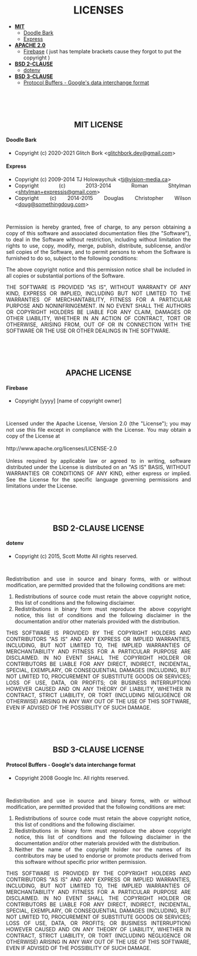 <h1 align="center">LICENSES</h1>

<ul>
  <li>
    <strong><a href="#license-mit">MIT</a></strong>
    <ul>
      <li><a href="#mit-doodlebark">Doodle Bark</a></li>
      <li><a href="#mit-express">Express</a></li>
    </ul>
  </li>
  <li>
    <strong><a href="#license-apache2-0">APACHE 2.0</a></strong>
    <ul>
      <li><a href="#apache2-0-firebase">Firebase</a> ( just has template brackets cause they forgot to put the copyright )</li>
    </ul>
  </li>
  <li>
    <strong><a href="#license-bsd-2-clause">BSD 2-CLAUSE</a></strong>
    <ul>
      <li><a href="#bsd2-dotenv">dotenv</a></li>
    </ul>
  </li>
  <li>
    <strong><a href="#license-bsd-3-clause">BSD 3-CLAUSE</a></strong>
    <ul>
      <li><a href="#bsd3-protobuf">Protocol Buffers - Google's data interchange format</a></li>
    </ul>
  </li>
</ul>

<br />
<br />
<br />

<h2 id="license-mit" align="center">
  MIT LICENSE
</h2>

<span align="justify">
  <span>
    <h4 id="mit-doodlebark">Doodle Bark</h4>
    <ul>
      <li>Copyright (c) 2020-2021 Glitch Bork &lt;<a href="mailto:glitchbork.dev@gmail.com">glitchbork.dev@gmail.com</a>&gt;</li>
    </ul>
    <h4 id="mit-express">Express</h4>
    <ul>
      <li>Copyright (c) 2009-2014 TJ Holowaychuk &lt;<a href="mailto:tj@vision-media.ca">tj@vision-media.ca</a>&gt;</li>
      <li>Copyright (c) 2013-2014 Roman Shtylman &lt;<a href="mailto:shtylman+expressjs@gmail.com">shtylman+expressjs@gmail.com</a>&gt;</li>
      <li>Copyright (c) 2014-2015 Douglas Christopher Wilson &lt;<a href="mailto:doug@somethingdoug.com">doug@somethingdoug.com</a>&gt;</li>
    </ul>
  </span>

  <br />

  <p>
    Permission is hereby granted, free of charge, to any person obtaining a copy 
    of this software and associated documentation files (the "Software"), to deal 
    in the Software without restriction, including without limitation the rights 
    to use, copy, modify, merge, publish, distribute, sublicense, and/or sell 
    copies of the Software, and to permit persons to whom the Software is 
    furnished to do so, subject to the following conditions:
  </p>

  <p>
    The above copyright notice and this permission notice shall be included in all 
    copies or substantial portions of the Software.
  </p>

  <p>
    THE SOFTWARE IS PROVIDED "AS IS", WITHOUT WARRANTY OF ANY KIND, EXPRESS OR 
    IMPLIED, INCLUDING BUT NOT LIMITED TO THE WARRANTIES OF MERCHANTABILITY, 
    FITNESS FOR A PARTICULAR PURPOSE AND NONINFRINGEMENT. IN NO EVENT SHALL THE 
    AUTHORS OR COPYRIGHT HOLDERS BE LIABLE FOR ANY CLAIM, DAMAGES OR OTHER 
    LIABILITY, WHETHER IN AN ACTION OF CONTRACT, TORT OR OTHERWISE, ARISING FROM, 
    OUT OF OR IN CONNECTION WITH THE SOFTWARE OR THE USE OR OTHER DEALINGS IN THE 
    SOFTWARE.
  </p>
</span>

<br />
<br />
<br />

<h2 id="license-apache2-0" align="center">
  APACHE LICENSE
</h2>

<span align="justify">
  <span>
    <h4 id="apache2-0-firebase">Firebase</h4>
    <ul>
      <li>Copyright [yyyy] [name of copyright owner]</li>
    </ul>
  </span>
  
  <br />
  
  <p>
    Licensed under the Apache License, Version 2.0 (the "License"); 
    you may not use this file except in compliance with the License. 
    You may obtain a copy of the License at
    <br /><br />
    http://www.apache.org/licenses/LICENSE-2.0
    <br /><br />
    Unless required by applicable law or agreed to in writing, software 
    distributed under the License is distributed on an "AS IS" BASIS, 
    WITHOUT WARRANTIES OR CONDITIONS OF ANY KIND, either express or implied. 
    See the License for the specific language governing permissions and 
    limitations under the License.
  </p>
</span>

<br />
<br />
<br />

<h2 id="license-bsd-2-clause" align="center">
  BSD 2-CLAUSE LICENSE
</h2>

<span align="justify">
  <span>
    <h4 id="bsd2-dotenv">dotenv</h4>
    <ul>
      <li>Copyright (c) 2015, Scott Motte  All rights reserved.</li>
    </ul>
  </span>

  <br />

  <p>
    Redistribution and use in source and binary forms, with or without 
    modification, are permitted provided that the following conditions are met:
  </p>

  <ol>
    <li>Redistributions of source code must retain the above copyright notice, this list of conditions and the following disclaimer.</li>
    <li>Redistributions in binary form must reproduce the above copyright notice, this list of conditions and the following disclaimer in the documentation and/or other materials provided with the distribution.</li>
  </ol>

  <p>
    THIS SOFTWARE IS PROVIDED BY THE COPYRIGHT HOLDERS AND CONTRIBUTORS "AS IS" 
    AND ANY EXPRESS OR IMPLIED WARRANTIES, INCLUDING, BUT NOT LIMITED TO, THE 
    IMPLIED WARRANTIES OF MERCHANTABILITY AND FITNESS FOR A PARTICULAR PURPOSE ARE 
    DISCLAIMED. IN NO EVENT SHALL THE COPYRIGHT HOLDER OR CONTRIBUTORS BE LIABLE 
    FOR ANY DIRECT, INDIRECT, INCIDENTAL, SPECIAL, EXEMPLARY, OR CONSEQUENTIAL 
    DAMAGES (INCLUDING, BUT NOT LIMITED TO, PROCUREMENT OF SUBSTITUTE GOODS OR 
    SERVICES; LOSS OF USE, DATA, OR PROFITS; OR BUSINESS INTERRUPTION) HOWEVER 
    CAUSED AND ON ANY THEORY OF LIABILITY, WHETHER IN CONTRACT, STRICT LIABILITY, 
    OR TORT (INCLUDING NEGLIGENCE OR OTHERWISE) ARISING IN ANY WAY OUT OF THE USE 
    OF THIS SOFTWARE, EVEN IF ADVISED OF THE POSSIBILITY OF SUCH DAMAGE.
  </p>
</span>

<br />
<br />
<br />

<h2 id="license-bsd-3-clause" align="center">
  BSD 3-CLAUSE LICENSE
</h2>

<span align="justify">
  <span>
    <h4 id="bsd3-protobuf">Protocol Buffers - Google's data interchange format</h4>
    <ul>
      <li>Copyright 2008 Google Inc.  All rights reserved.</li>
    </ul>
  </span>

  <br />
  
  <p>
    Redistribution and use in source and binary forms, with or without modification, are permitted provided that the following conditions are met:
  </p>
  
  <ol>
    <li>Redistributions of source code must retain the above copyright notice, this list of conditions and the following disclaimer.</li>
    <li>Redistributions in binary form must reproduce the above copyright notice, this list of conditions and the following disclaimer in the documentation and/or other materials provided with the distribution.</li>
    <li>Neither the name of the copyright holder nor the names of its contributors may be used to endorse or promote products derived from this software without specific prior written permission.</li>
  </ol>
  
  <p>
    THIS SOFTWARE IS PROVIDED BY THE COPYRIGHT HOLDERS AND CONTRIBUTORS "AS IS" AND ANY EXPRESS OR IMPLIED WARRANTIES, INCLUDING, BUT NOT LIMITED TO, THE IMPLIED WARRANTIES OF MERCHANTABILITY AND FITNESS FOR A PARTICULAR PURPOSE ARE DISCLAIMED. IN NO EVENT SHALL THE COPYRIGHT HOLDER OR CONTRIBUTORS BE LIABLE FOR ANY DIRECT, INDIRECT, INCIDENTAL, SPECIAL, EXEMPLARY, OR CONSEQUENTIAL DAMAGES (INCLUDING, BUT NOT LIMITED TO, PROCUREMENT OF SUBSTITUTE GOODS OR SERVICES; LOSS OF USE, DATA, OR PROFITS; OR BUSINESS INTERRUPTION) HOWEVER CAUSED AND ON ANY THEORY OF LIABILITY, WHETHER IN CONTRACT, STRICT LIABILITY, OR TORT (INCLUDING NEGLIGENCE OR OTHERWISE) ARISING IN ANY WAY OUT OF THE USE OF THIS SOFTWARE, EVEN IF ADVISED OF THE POSSIBILITY OF SUCH DAMAGE.
  </p>
</span>
